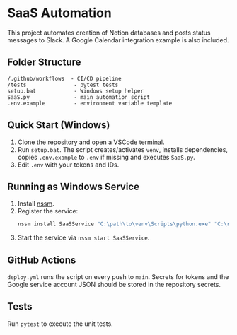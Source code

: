 # SaaS Automation

This project automates creation of Notion databases and posts status messages to Slack. A Google Calendar integration example is also included.

## Folder Structure
```
/.github/workflows  - CI/CD pipeline
/tests               - pytest tests
setup.bat            - Windows setup helper
SaaS.py              - main automation script
.env.example         - environment variable template
```

## Quick Start (Windows)
1. Clone the repository and open a VSCode terminal.
2. Run `setup.bat`. The script creates/activates `venv`, installs dependencies, copies `.env.example` to `.env` if missing and executes `SaaS.py`.
3. Edit `.env` with your tokens and IDs.

## Running as Windows Service
1. Install [nssm](https://nssm.cc/).
2. Register the service:
   ```cmd
   nssm install SaaSService "C:\path\to\venv\Scripts\python.exe" "C:\repo\SaaS.py"
   ```
3. Start the service via `nssm start SaaSService`.

## GitHub Actions
`deploy.yml` runs the script on every push to `main`. Secrets for tokens and the Google service account JSON should be stored in the repository secrets.

## Tests
Run `pytest` to execute the unit tests.

